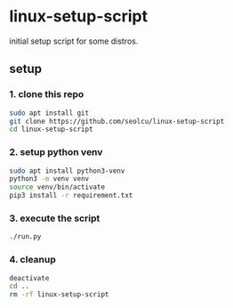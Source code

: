 # linux-setup-script

initial setup script for some distros.

## setup

### 1. clone this repo

```bash
sudo apt install git
git clone https://github.com/seolcu/linux-setup-script
cd linux-setup-script
```

### 2. setup python venv

```bash
sudo apt install python3-venv
python3 -m venv venv
source venv/bin/activate
pip3 install -r requirement.txt
```

### 3. execute the script

```bash
./run.py
```

### 4. cleanup

```bash
deactivate
cd ..
rm -rf linux-setup-script
```
